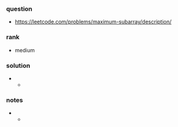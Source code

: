 ### question
- https://leetcode.com/problems/maximum-subarray/description/

### rank
- medium

### solution
- -

### notes
- -